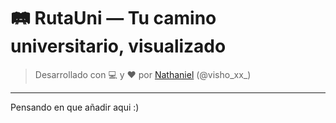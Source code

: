 # 🛤️ RutaUni — Tu camino universitario, visualizado

> Desarrollado con 💻 y ❤️ por [Nathaniel](https://instagram.com/visho_xx_) (@visho_xx_)

---

Pensando en que añadir aqui :)

